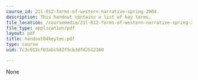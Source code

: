 ```yaml
---
course_id: 21l-012-forms-of-western-narrative-spring-2004
description: This handout contains a list of key terms.
file_location: /coursemedia/21l-012-forms-of-western-narrative-spring-2004/7c3c012cf03abc582f5cb3dfd2512160_handout04keytec.pdf
file_type: application/pdf
layout: pdf
title: handout04keytec.pdf
type: course
uid: 7c3c012cf03abc582f5cb3dfd2512160

---
```

None